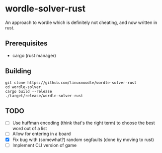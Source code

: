 # wordle-solver-rust
An approach to wordle which is definitely not cheating, and now written in rust.
## Prerequisites
- cargo (rust manager)
## Building
```
git clone https://github.com/linuxnoodle/wordle-solver-rust
cd wordle-solver
cargo build --release
./target/release/wordle-solver-rust
```
## TODO
- [ ] Use huffman encoding (think that's the right term) to choose the best word out of a list
- [ ] Allow for entering in a board
- [X] Fix bug with (somewhat?) random segfaults (done by moving to rust)
- [ ] Implement CLI version of game
